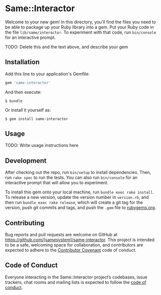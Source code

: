 # Same::Interactor

Welcome to your new gem! In this directory, you'll find the files you need to be able to package up your Ruby library into a gem. Put your Ruby code in the file `lib/same/interactor`. To experiment with that code, run `bin/console` for an interactive prompt.

TODO: Delete this and the text above, and describe your gem

## Installation

Add this line to your application's Gemfile:

```ruby
gem 'same-interactor'
```

And then execute:

    $ bundle

Or install it yourself as:

    $ gem install same-interactor

## Usage

TODO: Write usage instructions here

## Development

After checking out the repo, run `bin/setup` to install dependencies. Then, run `rake spec` to run the tests. You can also run `bin/console` for an interactive prompt that will allow you to experiment.

To install this gem onto your local machine, run `bundle exec rake install`. To release a new version, update the version number in `version.rb`, and then run `bundle exec rake release`, which will create a git tag for the version, push git commits and tags, and push the `.gem` file to [rubygems.org](https://rubygems.org).

## Contributing

Bug reports and pull requests are welcome on GitHub at https://github.com/[samesystem]/same-interactor. This project is intended to be a safe, welcoming space for collaboration, and contributors are expected to adhere to the [Contributor Covenant](http://contributor-covenant.org) code of conduct.

## Code of Conduct

Everyone interacting in the Same::Interactor project’s codebases, issue trackers, chat rooms and mailing lists is expected to follow the [code of conduct](https://github.com/[samesystem]/same-interactor/blob/master/CODE_OF_CONDUCT.md).
